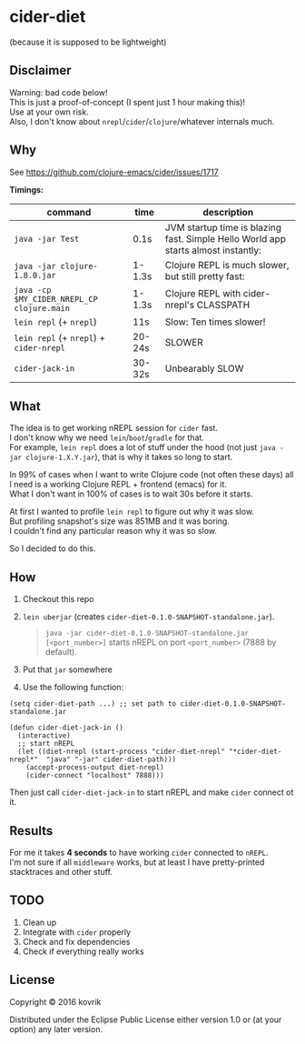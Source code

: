 # cider-diet
(because it is supposed to be lightweight)

## Disclaimer

Warning: bad code below!  
This is just a proof-of-concept (I spent just 1 hour making this)!  
Use at your own risk.  
Also, I don't know about `nrepl`/`cider`/`clojure`/whatever internals much.  

## Why

See https://github.com/clojure-emacs/cider/issues/1717

**Timings:**

| command | time | description |
|-------------|---------|---------|
| `java -jar Test` | 0.1s | JVM startup time is blazing fast. Simple Hello World app starts almost instantly: |
| `java -jar clojure-1.8.0.jar` | 1-1.3s | Clojure REPL is much slower, but still pretty fast: |
| `java -cp $MY_CIDER_NREPL_CP clojure.main` | 1-1.3s | Clojure REPL with cider-nrepl's CLASSPATH |
|  `lein repl` (+ `nrepl`) | 11s | Slow: Ten times slower! |
| `lein repl` (+ `nrepl`) + `cider-nrepl` | 20-24s | SLOWER |
| `cider-jack-in` | 30-32s | Unbearably SLOW |

## What

The idea is to get working nREPL session for `cider` fast.  
I don't know why we need `lein`/`boot`/`gradle` for that.  
For example, `lein repl` does a lot of stuff under the hood (not just `java -jar clojure-1.X.Y.jar`), that is why it takes so long to start.  

In 99% of cases when I want to write Clojure code (not often these days) all I need is a working Clojure REPL + frontend (emacs) for it.  
What I don't want in 100% of cases is to wait 30s before it starts.  

At first I wanted to profile `lein repl` to figure out why it was slow.  
But profiling snapshot's size was 851MB and it was boring.  
I couldn't find any particular reason why it was so slow.  

So I decided to do this.  

## How

1. Checkout this repo
2. `lein uberjar` (creates `cider-diet-0.1.0-SNAPSHOT-standalone.jar`).  
   > `java -jar cider-diet-0.1.0-SNAPSHOT-standalone.jar [<port_number>]` starts nREPL on port `<port_number>` (7888 by default).

3. Put that `jar` somewhere
4. Use the following function:
``` elisp
(setq cider-diet-path ...) ;; set path to cider-diet-0.1.0-SNAPSHOT-standalone.jar

(defun cider-diet-jack-in ()
  (interactive)
  ;; start nREPL
  (let ((diet-nrepl (start-process "cider-diet-nrepl" "*cider-diet-nrepl*"  "java" "-jar" cider-diet-path))) 
    (accept-process-output diet-nrepl)
    (cider-connect "localhost" 7888)))
```

Then just call `cider-diet-jack-in` to start nREPL and make `cider` connect ot it.

## Results

For me it takes **4 seconds** to have working `cider` connected to `nREPL`.  
I'm not sure if all `middleware` works, but at least I have pretty-printed stacktraces and other stuff.  

## TODO

1. Clean up
2. Integrate with `cider` properly
3. Check and fix dependencies
4. Check if everything really works

## License

Copyright © 2016 kovrik

Distributed under the Eclipse Public License either version 1.0 or (at your option) any later version.